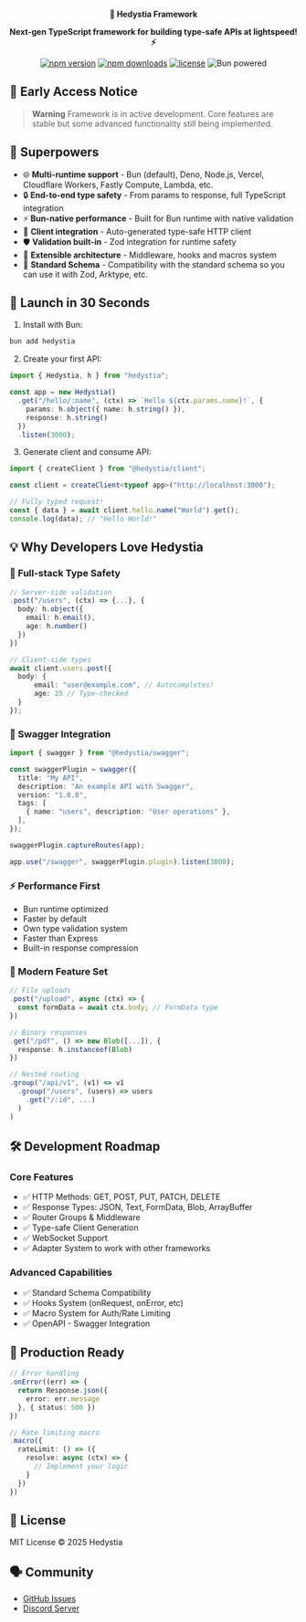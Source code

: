 <div align="center">
  <p>
    <strong>🚀 Hedystia Framework</strong>
  </p>

  <p>
    <strong>Next-gen TypeScript framework for building type-safe APIs at lightspeed! ⚡</strong>
  </p>

  <p>
    <a href="https://www.npmjs.com/package/hedystia"><img src="https://img.shields.io/npm/v/hedystia.svg?style=flat-square" alt="npm version"></a>
    <a href="https://www.npmjs.com/package/hedystia"><img src="https://img.shields.io/npm/dm/hedystia.svg?style=flat-square" alt="npm downloads"></a>
    <a href="LICENSE"><img src="https://img.shields.io/github/license/Hedystia/Framework.svg?style=flat-square" alt="license"></a>
    <img src="https://img.shields.io/badge/Bun-powered-FFD43B?style=flat-square&logo=bun" alt="Bun powered">
  </p>
</div>

## 🚨 Early Access Notice
> **Warning**
> Framework is in active development. Core features are stable but some advanced functionality still being implemented.

## 🌟 Superpowers

- 🌐 **Multi-runtime support** - Bun (default), Deno, Node.js, Vercel, Cloudflare Workers, Fastly Compute, Lambda, etc.
- 🔒 **End-to-end type safety** - From params to response, full TypeScript integration
- ⚡ **Bun-native performance** - Built for Bun runtime with native validation
- 🧩 **Client integration** - Auto-generated type-safe HTTP client
- 🛡️ **Validation built-in** - Zod integration for runtime safety
- 🔌 **Extensible architecture** - Middleware, hooks and macros system
- 📝 **Standard Schema** - Compatibility with the standard schema so you can use it with Zod, Arktype, etc.

## 🚀 Launch in 30 Seconds

1. Install with Bun:
```bash
bun add hedystia
```

2. Create your first API:
```typescript
import { Hedystia, h } from "hedystia";

const app = new Hedystia()
  .get("/hello/:name", (ctx) => `Hello ${ctx.params.name}!`, {
    params: h.object({ name: h.string() }),
    response: h.string()
  })
  .listen(3000);
```

3. Generate client and consume API:
```typescript
import { createClient } from "@hedystia/client";

const client = createClient<typeof app>("http://localhost:3000");

// Fully typed request!
const { data } = await client.hello.name("World").get();
console.log(data); // "Hello World!"
```

## 💡 Why Developers Love Hedystia

### 🔄 Full-stack Type Safety
```typescript
// Server-side validation
.post("/users", (ctx) => {...}, {
  body: h.object({
    email: h.email(),
    age: h.number()
  })
})

// Client-side types
await client.users.post({
  body: {
      email: "user@example.com", // Autocompletes!
      age: 25 // Type-checked
  }
});
```

### 📖 Swagger Integration

```typescript
import { swagger } from "@hedystia/swagger";

const swaggerPlugin = swagger({
  title: "My API",
  description: "An example API with Swagger",
  version: "1.0.0",
  tags: [
    { name: "users", description: "User operations" },
  ],
});

swaggerPlugin.captureRoutes(app);

app.use("/swagger", swaggerPlugin.plugin).listen(3000);
```

### ⚡ Performance First
- Bun runtime optimized
- Faster by default
- Own type validation system
- Faster than Express
- Built-in response compression

### 🧩 Modern Feature Set
```typescript
// File uploads
.post("/upload", async (ctx) => {
  const formData = await ctx.body; // FormData type
})

// Binary responses
.get("/pdf", () => new Blob([...]), {
  response: h.instanceof(Blob)
})

// Nested routing
.group("/api/v1", (v1) => v1
  .group("/users", (users) => users
    .get("/:id", ...)
  )
)
```

## 🛠️ Development Roadmap

### Core Features
- ✅ HTTP Methods: GET, POST, PUT, PATCH, DELETE
- ✅ Response Types: JSON, Text, FormData, Blob, ArrayBuffer
- ✅ Router Groups & Middleware
- ✅ Type-safe Client Generation
- ✅ WebSocket Support
- ✅ Adapter System to work with other frameworks

### Advanced Capabilities
- ✅ Standard Schema Compatibility
- ✅ Hooks System (onRequest, onError, etc)
- ✅ Macro System for Auth/Rate Limiting
- ✅ OpenAPI - Swagger Integration

## 💼 Production Ready
```typescript
// Error handling
.onError((err) => {
  return Response.json({ 
    error: err.message 
  }, { status: 500 })
})

// Rate limiting macro
.macro({
  rateLimit: () => ({
    resolve: async (ctx) => {
      // Implement your logic
    }
  })
})
```

## 📜 License
MIT License © 2025 Hedystia

## 🗣️ Community
- [GitHub Issues](https://github.com/Hedystia/Framework/issues)
- [Discord Server](https://hedystia.com/support)
